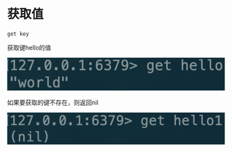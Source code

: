 # 获取值

```text
get key
```

获取键hello的值

![](../../.gitbook/assets/image%20%288%29.png)

如果要获取的键不存在，则返回nil

![](../../.gitbook/assets/image%20%289%29.png)

